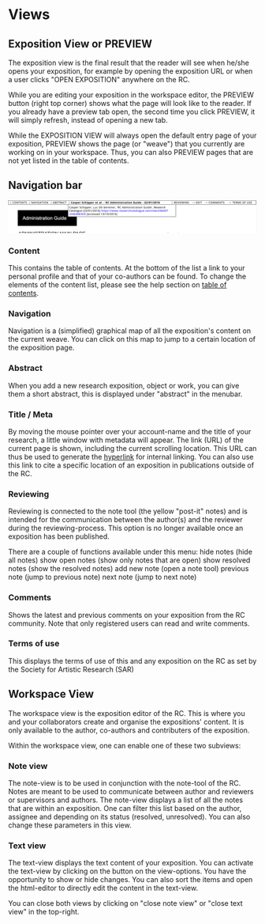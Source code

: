 
# Views
 
## Exposition View or PREVIEW

The exposition view is the final result that the reader will see when
he/she opens your exposition, for example by opening the exposition
URL or when a user clicks "OPEN EXPOSITION" anywhere on the RC.

While you are editing your exposition in the workspace editor, the
PREVIEW button (right top corner) shows what the page will look like
to the reader. If you already have a preview tab open, the second time
you click PREVIEW, it will simply refresh, instead of opening a new
tab.

<!-- THIS SHOULD BE IN VIDEO AND AUDIO TOOLS ?
Note, that the video player, the audio player, the slideshow and object tool are only displayed fully in this PREVIEW view. 
-->

While the EXPOSITION VIEW will always open the default entry page
of your exposition, PREVIEW shows the page (or "weave") that you
currently are working on in your workspace. Thus, you can also PREVIEW
pages that are not yet listed in the table of contents.

## Navigation bar

![the RC navigation bar](images/navigation-bar.png "image showing the navigation bar")  

### Content 

This contains the table of contents.  At the bottom of the list a link
to your personal profile and that of your co-authors can be found.  To
change the elements of the content list, please see the help section
on [table of contents](#table-of-content).

### Navigation

Navigation is a (simplified) graphical map of all the exposition's
content on the current weave. You can click on this map to jump to a
certain location of the exposition page.

### Abstract

When you add a new research exposition, object or work, you can give
them a short abstract, this is displayed under "abstract" in the
menubar.
<!-- C: are abstracts also available under work, does this make sense ? -->

### Title / Meta

By moving the mouse pointer over your account-name and the title of
your research, a little window with metadata will appear. The link
(URL) of the current page is shown, including the current scrolling
location. This URL can thus be used to generate the [hyperlink](#hyperlinks) for
internal linking. You can also use this link to cite a specific
location of an exposition in publications outside of the RC.

### Reviewing

Reviewing is connected to the note tool (the yellow "post-it" notes)
and is intended for the communication between the author(s) and the
reviewer during the reviewing-process. This option is no longer
available once an exposition has been published.

There are a couple of functions available under this menu:
hide notes 				(hide all notes)
show open notes 		(show only notes that are open)
show resolved notes 	(show the resolved notes)
add new note 			(open a note tool)
previous note           (jump to previous note)
next note               (jump to next note)

### Comments

Shows the latest and previous comments on your exposition from the RC
community. Note that only registered users can read and write comments.

### Terms of use

This displays the terms of use of this and any exposition on the RC as
set by the Society for Artistic Research (SAR)
 
## Workspace View

The workspace view is the exposition editor of the RC. This is where
you and your collaborators create and organise the expositions'
content. It is only available to the author, co-authors and
contributers of the exposition.

Within the workspace view, one can enable one of these two subviews:

### Note view
 
The note-view is to be used in conjunction with the note-tool of the
RC. Notes are meant to be used to communicate between author and
reviewers or supervisors and authors. The note-view displays a list of
all the notes that are within an exposition. One can filter this list
based on the author, assignee and depending on its status (resolved,
unresolved). You can also change these parameters in this view.

### Text view

The text-view displays the text content of your exposition. You can
activate the text-view by clicking on the button on the
view-options. You have the opportunity to show or hide changes. You
can also sort the items and open the html-editor to directly edit the
content in the text-view.
 
You can close both views by clicking on "close note view" or "close
text view" in the top-right.
